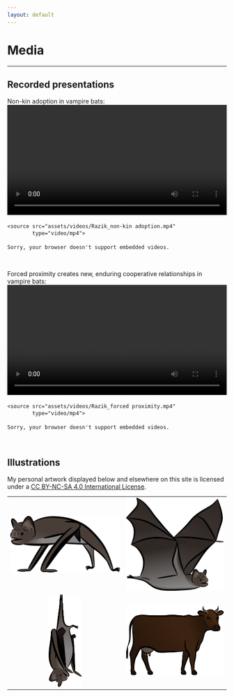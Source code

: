 ```yaml
---
layout: default
---
```

# Media
---

## Recorded presentations
Non-kin adoption in vampire bats: <br/>
<video controls width="100%">

    <source src="assets/videos/Razik_non-kin adoption.mp4"
            type="video/mp4">

    Sorry, your browser doesn't support embedded videos.
</video> <br/>


Forced proximity creates new, enduring cooperative relationships in vampire bats: <br/>
<video controls width="100%">

    <source src="assets/videos/Razik_forced proximity.mp4"
            type="video/mp4">

    Sorry, your browser doesn't support embedded videos.
</video> <br/>


## Illustrations
My personal artwork displayed below and elsewhere on this site is licensed under a [CC BY-NC-SA 4.0 International License](https://creativecommons.org/licenses/by-nc-sa/4.0/). <br/>

<table align="center">
    <tr>
        <td align="center"><img src="/assets/illustrations/vampterrestrial_color_flip.png" width="100%"></td>
        <td align="center"><img src="/assets/illustrations/vampflight_color.png" width="100%"></td>
    </tr>
    <tr>
        <td align="center"><img src="/assets/illustrations/vamphang_color.png" width="30%"></td>
        <td align="center"><img src="/assets/illustrations/cow_v02_color.png" width="100%"></td>
    </tr>
</table>

